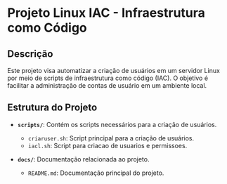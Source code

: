 # Projeto Linux IAC - Infraestrutura como Código

## Descrição
Este projeto visa automatizar a criação de usuários em um servidor Linux por meio de scripts de infraestrutura como código (IAC). O objetivo é facilitar a administração de contas de usuário em um ambiente local.

## Estrutura do Projeto
- **`scripts/`**: Contém os scripts necessários para a criação de usuários.
  - `criaruser.sh`: Script principal para a criação de usuários.
  - `iacl.sh`: Script para criacao de usuarios e permissoes.
  
- **`docs/`**: Documentação relacionada ao projeto.
  - `README.md`: Documentação principal do projeto.


